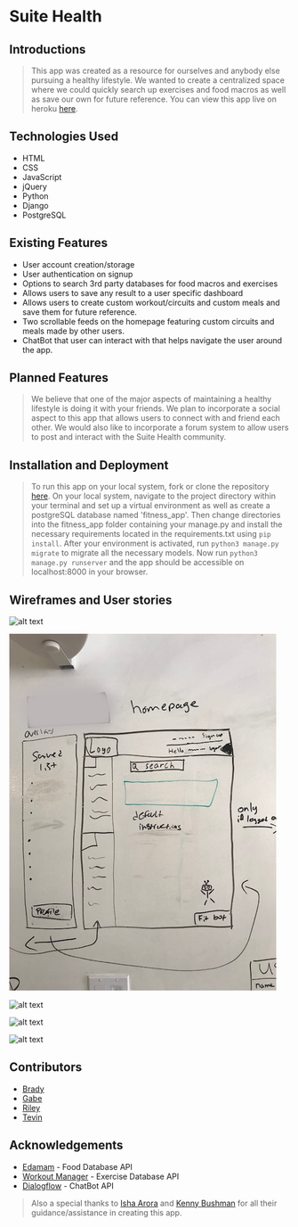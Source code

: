 # Suite Health

## Introductions

> This app was created as a resource for ourselves and anybody else pursuing a healthy lifestyle. We wanted to create a centralized space where we could quickly search up exercises and food macros as well as save our own for future reference. You can view this app live on heroku [here]().

## Technologies Used

* HTML
* CSS
* JavaScript
* jQuery
* Python
* Django
* PostgreSQL

## Existing Features

* User account creation/storage
* User authentication on signup
* Options to search 3rd party databases for food macros and exercises
* Allows users to save any result to a user specific dashboard
* Allows users to create custom workout/circuits and custom meals and save them for future reference.
* Two scrollable feeds on the homepage featuring custom circuits and meals made by other users.
* ChatBot that user can interact with that helps navigate the user around the app.

## Planned Features

> We believe that one of the major aspects of maintaining a healthy lifestyle is doing it with your friends. We plan to incorporate a social aspect to this app that allows users to connect with and friend each other. We would also like to incorporate a forum system to allow users to post and interact with the Suite Health community.


## Installation and Deployment

> To run this app on your local system, fork or clone the repository [here](https://github.com/gabe-ng/fitness-app). On your local system, navigate to the project directory within your terminal and set up a virtual environment as well as create a postgreSQL database named 'fitness_app'. Then change directories into the fitness_app folder containing your manage.py and install the necessary requirements located in the requirements.txt using `pip install`. After your environment is activated, run `python3 manage.py migrate` to migrate all the necessary models. Now run `python3 manage.py runserver` and the app should be accessible on localhost:8000 in your browser.

## Wireframes and User stories

![alt text](/wireframes/wireframe_landing.jpg)

![alt text](/wireframes/wireframe_home_page.jpg)

![alt text](/wireframes/wireframe_profile.jpg)

![alt text](/wireframes/ERD_tables.jpg)

![alt text](/wireframes/ERD_diagram.jpg)

## Contributors

* [Brady](https://github.com/bjimison)
* [Gabe](https://github.com/gabe-ng)
* [Riley](https://github.com/RP2)
* [Tevin](https://github.com/t10chap)

## Acknowledgements

* [Edamam](https://www.edamam.com/) - Food Database API
* [Workout Manager](https://wger.de/en/software/features) - Exercise Database API
* [Dialogflow](https://dialogflow.com/) - ChatBot API

> Also a special thanks to [Isha Arora](https://github.com/ishaarora01) and [Kenny Bushman](https://github.com/kbbushman) for all their guidance/assistance in creating this app.
